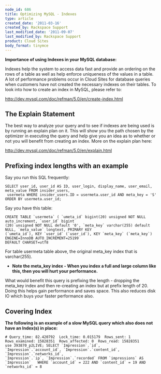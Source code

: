 ```yaml
---
node_id: 686
title: Optimizing MySQL - Indexes
type: article
created_date: '2011-03-16'
created_by: Rackspace Support
last_modified_date: '2011-09-07'
last_modified_by: Rackspace Support
product: Cloud Sites
body_format: tinymce
---
```


**Importance of using Indexes in your MySQL database:**

Indexes help the system to access data fast and provide an ordering on
the rows of a table as well as help enforce uniqueness of the values in
a table. A lot of performance problems occur in Cloud Sites for database
queries when customers have not created the necessary indexes on their
tables. To look into how to create an index in MySQL, please refer to:

<a href="http://dev.mysql.com/doc/refman/5.0/en/create-index.html" class="uri" class="external free" title="http://dev.mysql.com/doc/refman/5.0/en/create-index.html">http://dev.mysql.com/doc/refman/5.0/en/create-index.html</a>

<a href="" id="The_Explain_Statement"></a>

<span class="mw-headline">The Explain Statement</span>
------------------------------------------------------

The best way to analyze your query and to see if indexes are being used
is by running an explain plan on it. This will show you the path chosen
by the optimizer in executing the query and help give you an idea as to
whether or not you will benefit from creating an index. More on the
explain plan here:

<a href="http://dev.mysql.com/doc/refman/5.0/en/explain.html" class="uri" class="external free" title="http://dev.mysql.com/doc/refman/5.0/en/explain.html">http://dev.mysql.com/doc/refman/5.0/en/explain.html</a>

<a href="" id="Prefixing_index_lengths_with_an_example"></a>

<span class="mw-headline">Prefixing index lengths with an example</span>
------------------------------------------------------------------------

Say you run this SQL frequently:

    SELECT user_id, user_id AS ID, user_login, display_name, user_email, meta_value FROM insider_users,
     usermeta WHERE insider_users.ID = usermeta.user_id AND meta_key = 'S' ORDER BY usermeta.user_id;

Say you have this table:

    CREATE TABLE `usermeta` ( `umeta_id` bigint(20) unsigned NOT NULL auto_increment, `user_id` bigint
    (20) unsigned NOT NULL default '0', `meta_key` varchar(255) default NULL, `meta_value` longtext, PRIMARY KEY
    (`umeta_id`), KEY `user_id` (`user_id`), KEY `meta_key` (`meta_key`) ENGINE=InnoDB AUTO_INCREMENT=25199
    DEFAULT CHARSET=utf8

For table usermeta table above, the original meta\_key index that is
varchar(255).

-   **Note the meta\_key index - When you index a full and large column
    like this, then you will hurt your performance.**

What would benefit this query is prefixing the length - dropping the
meta\_key index and then re-creating an index but at prefix length of
20. Doing this helps gain performance and saves space. This also reduces
disk IO which buys your faster performance also.

<a href="" id="Covering_Index"></a>

<span class="mw-headline">Covering Index</span>
-----------------------------------------------

**The following is an example of a slow MySQL query which also does not
have an Index(s) in place:**

    # Query_time: 82.420792  Lock_time: 0.015179  Rows_sent: 1  Rows_examined: 15828351  Rows_affected: 0  Rows_read: 15828351
    use 393870_p2LIVE; SELECT `Impression`.`id`, `Impression`.`account_id`, `Impression`.`content_id`, `Impression`.`networks_id`,
    `Impression`.`ip`, `Impression`.`recorded` FROM `impressions` AS `Impression`   WHERE `account_id` = 222 AND `content_id` = 19 AND `networks_id` = 8

<div class="printfooter">



</div>

